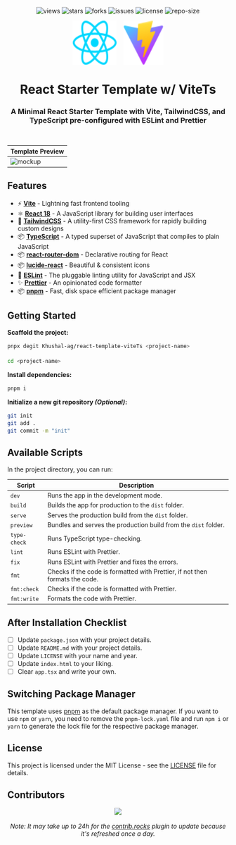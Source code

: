 <div align=center>

![views] ![stars] ![forks] ![issues] ![license] ![repo-size]

<div style="display: flex; justify-content: center; align-items:center; gap: 1rem;">
<img src="public/react.svg" style="width: 100px; height: 100px;">
<img src="public/vite.svg" style="width: 90px; height: 100px;">
</div>

# React Starter Template w/ ViteTs

### A Minimal React Starter Template with Vite, TailwindCSS, and TypeScript pre-configured with ESLint and Prettier

<br>

| **Template Preview** |
| -------------------- |
| ![mockup]            |

</div>

## Features

- ⚡ **[Vite](https://vitejs.dev/)** - Lightning fast frontend tooling
- ⚛️ **[React 18](https://reactjs.org/)** - A JavaScript library for building user interfaces
- 🎨 **[TailwindCSS](https://tailwindcss.com/)** - A utility-first CSS framework for rapidly building custom designs
- 📦 **[TypeScript](https://www.typescriptlang.org/)** - A typed superset of JavaScript that compiles to plain JavaScript
- 📦 **[react-router-dom](https://reactrouter.com/)** - Declarative routing for React
- 📦 **[lucide-react](https://lucide.dev/)** - Beautiful & consistent icons
- 📝 **[ESLint](https://eslint.org/)** - The pluggable linting utility for JavaScript and JSX
- ✨ **[Prettier](https://prettier.io/)** - An opinionated code formatter
- 📦 **[pnpm](https://pnpm.io/)** - Fast, disk space efficient package manager

## Getting Started

**Scaffold the project:**

```bash
pnpx degit Khushal-ag/react-template-viteTs <project-name>

cd <project-name>
```

**Install dependencies:**

```bash
pnpm i
```

**Initialize a new git repository _(Optional)_:**

```bash
git init
git add .
git commit -m "init"
```

## Available Scripts

In the project directory, you can run:

| **Script**   | **Description**                                                 |
| ------------ | --------------------------------------------------------------- |
| `dev`        | Runs the app in the development mode.                           |
| `build`      | Builds the app for production to the `dist` folder.             |
| `serve`      | Serves the production build from the `dist` folder.             |
| `preview`    | Bundles and serves the production build from the `dist` folder. |
| `type-check` | Runs TypeScript type-checking.                                  |
| `lint`       | Runs ESLint with Prettier.                                      |
| `fix`        | Runs ESLint with Prettier and fixes the errors.                 |
| `fmt`        | Checks if the code is formatted with Prettier, if not then formats the code.                  |
| `fmt:check`  | Checks if the code is formatted with Prettier.                  |
| `fmt:write`  | Formats the code with Prettier.                                 |

## After Installation Checklist

- [ ] Update `package.json` with your project details.
- [ ] Update `README.md` with your project details.
- [ ] Update `LICENSE` with your name and year.
- [ ] Update `index.html` to your liking.
- [ ] Clear `app.tsx` and write your own.

## Switching Package Manager

This template uses [pnpm](https://pnpm.io/) as the default package manager. If you want to use `npm` or `yarn`, you need to remove the `pnpm-lock.yaml` file and run `npm i` or `yarn` to generate the lock file for the respective package manager.

## License

This project is licensed under the MIT License - see the [LICENSE](LICENSE) file for details.

## Contributors

<div align=center>

[![][contributors]][contributors-graph]

_Note: It may take up to 24h for the [contrib.rocks][contrib-rocks] plugin to update because it's refreshed once a day._

</div>

<!----------------------------------{ Labels }--------------------------------->

[views]: https://komarev.com/ghpvc/?username=react-template-viteTs&label=view%20counter&color=red&style=flat
[repo-size]: https://img.shields.io/github/repo-size/Khushal-ag/react-template-viteTs
[issues]: https://img.shields.io/github/issues-raw/Khushal-ag/react-template-viteTs
[license]: https://img.shields.io/github/license/Khushal-ag/react-template-viteTs
[forks]: https://img.shields.io/github/forks/Khushal-ag/react-template-viteTs?style=flat
[stars]: https://img.shields.io/github/stars/Khushal-ag/react-template-viteTs
[contributors]: https://contrib.rocks/image?repo=Khushal-ag/react-template-viteTs&max=500
[contributors-graph]: https://github.com/Khushal-ag/react-template-viteTs/graphs/contributors
[contrib-rocks]: https://contrib.rocks/preview?repo=Khushal-ag%2Freact-template-viteTs

<!----------------------------------{ Images }--------------------------------->

[mockup]: https://graph.org/file/dbfc4e2193fe8f522da4d.png
